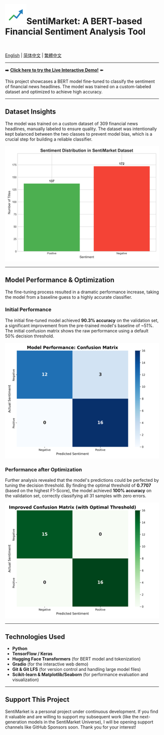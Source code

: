 <img src="graphs/sentimarket_logo.png" alt="SentiMarket Logo" width="70" align="left">

# SentiMarket: A BERT-based Financial Sentiment Analysis Tool
<br>

[English](README.md) | [简体中文](README_zh-CN.md) | [繁體中文](README_zh-HK.md)

---

➡️ **[Click here to try the Live Interactive Demo!](https://huggingface.co/spaces/charlieskyward/SentiMarket)** ⬅️

This project showcases a BERT model fine-tuned to classify the sentiment of financial news headlines. The model was trained on a custom-labeled dataset and optimized to achieve high accuracy.

---

## Dataset Insights

The model was trained on a custom dataset of 309 financial news headlines, manually labeled to ensure quality. The dataset was intentionally kept balanced between the two classes to prevent model bias, which is a crucial step for building a reliable classifier.

![Dataset Distribution](graphs/sentiment_distribution.png)

---

## Model Performance & Optimization

The fine-tuning process resulted in a dramatic performance increase, taking the model from a baseline guess to a highly accurate classifier.

### Initial Performance
The initial fine-tuned model achieved **90.3% accuracy** on the validation set, a significant improvement from the pre-trained model's baseline of ~51%. The initial confusion matrix shows the raw performance using a default 50% decision threshold.

![Initial Confusion Matrix](graphs/confusion_matrix.png)

### Performance after Optimization
Further analysis revealed that the model's predictions could be perfected by tuning the decision threshold. By finding the optimal threshold of **0.7707** (based on the highest F1-Score), the model achieved **100% accuracy** on the validation set, correctly classifying all 31 samples with zero errors.

![Improved Confusion Matrix](graphs/improved_confusion_matrix.png)

---

## Technologies Used

* **Python**
* **TensorFlow / Keras**
* **Hugging Face Transformers** (for BERT model and tokenization)
* **Gradio** (for the interactive web demo)
* **Git & Git LFS** (for version control and handling large model files)
* **Scikit-learn & Matplotlib/Seaborn** (for performance evaluation and visualization)

---
  
## Support This Project
  
SentiMarket is a personal project under continuous development. If you find it valuable and are willing to support my subsequent work (like the next-generation models in the SentiMarket Universe), I will be opening support channels like GitHub Sponsors soon. Thank you for your interest!
